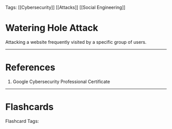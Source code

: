 Tags: [[Cybersecurity]] [[Attacks]] [[Social Engineering]]
# Watering Hole Attack

Attacking a website frequently visited by a specific group of users.

---
# References

1. Google Cybersecurity Professional Certificate

---
# Flashcards

Flashcard Tags: 